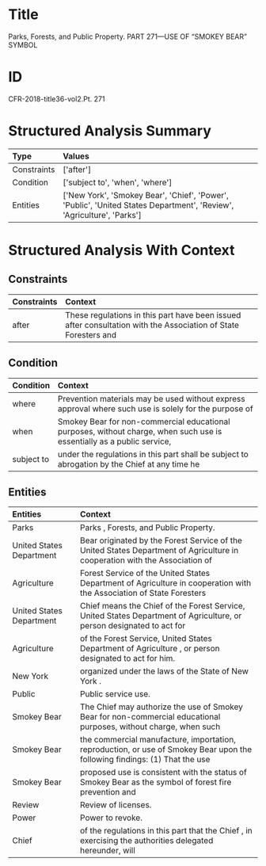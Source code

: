 # Title

 Parks, Forests, and Public Property. PART 271—USE OF “SMOKEY BEAR” SYMBOL


# ID

 CFR-2018-title36-vol2.Pt. 271


# Structured Analysis Summary

| Type        | Values                                                                                                                |
|:------------|:----------------------------------------------------------------------------------------------------------------------|
| Constraints | ['after']                                                                                                             |
| Condition   | ['subject to', 'when', 'where']                                                                                       |
| Entities    | ['New York', 'Smokey Bear', 'Chief', 'Power', 'Public', 'United States Department', 'Review', 'Agriculture', 'Parks'] |


# Structured Analysis With Context

 


## Constraints

| Constraints   | Context                                                                                                         |
|:--------------|:----------------------------------------------------------------------------------------------------------------|
| after         | These regulations in this part have been issued  after consultation with the Association of State Foresters and |


## Condition

| Condition   | Context                                                                                                                |
|:------------|:-----------------------------------------------------------------------------------------------------------------------|
| where       | Prevention materials may be used without express approval where such use is solely for the purpose of                  |
| when        | Smokey Bear for non-commercial educational purposes, without charge, when such use is essentially as a public service, |
| subject to  | under the regulations in this part shall be subject to abrogation by the Chief at any time he                          |


## Entities

| Entities                 | Context                                                                                                                     |
|:-------------------------|:----------------------------------------------------------------------------------------------------------------------------|
| Parks                    | Parks , Forests, and Public Property.                                                                                       |
| United States Department | Bear originated by the Forest Service of the United States Department of Agriculture in cooperation with the Association of |
| Agriculture              | Forest Service of the United States Department of Agriculture in cooperation with the Association of State Foresters        |
| United States Department | Chief means the Chief of the Forest Service, United States Department of Agriculture, or person designated to act for       |
| Agriculture              | of the Forest Service, United States Department of Agriculture , or person designated to act for him.                       |
| New York                 | organized under the laws of the State of New York .                                                                         |
| Public                   | Public  service use.                                                                                                        |
| Smokey Bear              | The Chief may authorize the use of  Smokey Bear for non-commercial educational purposes, without charge, when such          |
| Smokey Bear              | the commercial manufacture, importation, reproduction, or use of Smokey Bear upon the following findings: (1) That the use  |
| Smokey Bear              | proposed use is consistent with the status of Smokey Bear as the symbol of forest fire prevention and                       |
| Review                   | Review  of licenses.                                                                                                        |
| Power                    | Power  to revoke.                                                                                                           |
| Chief                    | of the regulations in this part that the Chief , in exercising the authorities delegated hereunder, will                    |


